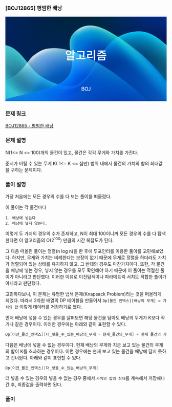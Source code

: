 ### [BOJ12865] 평범한 배낭

![](./images/boj.png)

### 문제 링크

[BOJ12865 - 평범한 배낭](https://www.acmicpc.net/problem/12865)

### 문제 설명

N(1<= N <= 100)개의 물건이 있고, 물건은 각각 무게와 가치를 가진다.

준서가 버틸 수 있는 무게 K( 1<= K <= 십만) 범위 내에서 물건의 가치의 합의 최대값을 구하는 문제이다.

### 풀이 설명

가장 처음에는 모든 경우의 수를 다 보는 풀이를 떠올렸다.

이 풀이는 각 물건마다

```
1. 배낭에 넣는다
2. 배낭에 넣지 않는다.
```

이렇게 두 가지의 경우의 수가 존재하고, N이 최대 100이니까 모든 경우의 수를 다 탐색한다면 이 알고리즘의 O(2<sup>100</sup>) 만큼의 시간 복잡도가 된다.

그 다음 떠올린 풀이는 정렬(n log n)을 한 후에 투포인터를 이용한 풀이를 고민해보았다. 하지만, 무게와 가치는 비례한다는 보장이 없기 때문에 무게로 정렬을 하더라도 가치가 정렬되어 있는 상태를 유지하지 않고, 그 반대의 경우도 마찬가지이다. 또한, 각 물건을 배낭에 넣는 경우, 넣지 않는 경우를 모두 확인해야 하기 때문에 이 풀이는 적절한 풀이가 아니라고 판단했다. 이러한 이유로 이진탐색이나 파라메트릭 서치도 적합한 풀이가 아니라고 판단했다.

고민하다보니, 이 문제는 유명한 냅색 문제(Knapsack Problem)라는 것을 떠올리게 되었다. 따라서 2차원 배열의 DP 테이블을 만들어서 `Dp[물건 인덱스][배낭의 무게] = 가치의 합` 이렇게 데이터를 저장하기로 했다.

먼저 배낭에 넣을 수 있는 경우를 살펴보면 해당 물건을 담아도 배낭의 무게가 K보다 작거나 같은 경우이다.
이러한 경우에는 아래와 같이 표현할 수 있다.

```cpp
Dp[이전_물건_인덱스][더_넣을_수_있는_배낭의_무게 - 현재_물건의_무게] + 현재 물건의 가치
```

다음은 배낭에 넣을 수 없는 경우이다. 현재 배낭의 무게와 지금 보고 있는 물건의 무게의 합이 K를 초과하는 경우이다. 이런 경우에는 현재 보고 있는 물건을 배낭에 담지 못하고 건너뛴다. 아래와 같이 표현할 수 있다.

```cpp
Dp[이전_물건_인덱스][더_넣을_수_있는_배낭의_무게]
```

더 넣을 수 있는 경우와 넣을 수 없는 경우 중에서 `가치의 합의 최대`를 계속해서 저장해나간 후, 최종값을 출력하면 된다.

### 풀이

<script src="https://gist.github.com/eotkd4791/27a1bb00643fdf04918a87820de19e89.js"></script>
